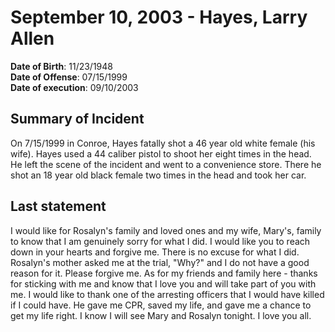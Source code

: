 # September 10, 2003 - Hayes, Larry Allen

**Date of Birth**: 11/23/1948<br/>
**Date of Offense**: 07/15/1999<br/>
**Date of execution**: 09/10/2003<br/>

## Summary of Incident
On 7/15/1999 in Conroe, Hayes fatally shot a 46 year old white female (his wife). Hayes used a 44 caliber pistol to shoot her eight times in the head. He left the scene of the incident and went to a convenience store. There he shot an 18 year old black female two times in the head and took her car.

## Last statement
I would like for Rosalyn's family and loved ones and my wife, Mary's, family to know that I am genuinely sorry for what I did. I would like you to reach down in your hearts and forgive me. There is no excuse for what I did. Rosalyn's mother asked me at the trial, "Why?" and I do not have a good reason for it. Please forgive me. As for my friends and family here - thanks for sticking with me and know that I love you and will take part of you with me. I would like to thank one of the arresting officers that I would have killed if I could have. He gave me CPR, saved my life, and gave me a chance to get my life right. I know I will see Mary and Rosalyn tonight. I love you all.